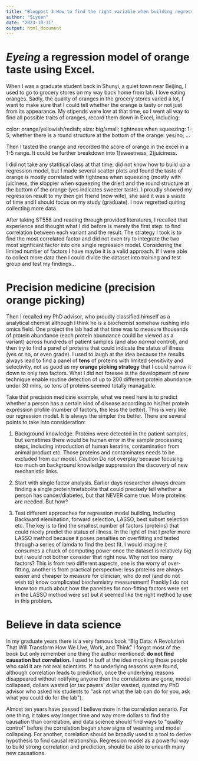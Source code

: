 ```yaml
---
title: "Blogpost 3-How to find the right variable when building regression model-New lessons learnt that could be applied to an old story of my own"
author: "Siyuan"
date: "2023-10-31"
output: html_document
---
```


# *Eyeing* a regression model of orange taste using Excel.

When I was a graduate student back in Shunyi, a quiet town near Beijing, I used to go to grocery stores on my way back home from lab. I love eating oranges. Sadly, the quality of oranges in the grocery stores varied a lot, I want to make sure that I could tell whether the orange is tasty or not just from its appearance. My stipends were low at that time, so I went all way to find all possible traits of oranges, record them down in Excel, including:

color: orange/yellowish/redish;
size: big/small;
tightness when squeezing: 1-5;
whether there is a round structure at the bottom of the orange: yes/no;
...

Then I tasted the orange and recorded the score of orange in the excel in a 1-5 range. It could be further breakdown into 1)sweetness, 2)juiciness. 

I did not take any statitical class at that time, did not know how to build up a regression model, but I made several scatter plots and found the taste of orange is mostly correlated with tightness when squeezing (mostly with juiciness, the sloppier when squeezing the drier) and the round structure at the bottom of the orange (yes indicates sweeter taste). I proudly showed my regression result to my then girl friend (now wife), she said it was a waste of time and I should focus on my study (graduate). I now regretted quiting collecting more data.

After taking ST558 and reading through provided literatures, I recalled that experience and thought what I did before is merely the first step: to find correlation between each variant and the result. The strategy I took is to find the most correlated factor and did not even try to integrate the two most signficant factor into one single regression model. Considering the limited number of factors I have maybe it is a valid approach. If I were able to collect more data then I could divide the dataset into training and test group and test my findings...

# Precision medicine (precision orange picking)

Then I recalled my PhD advisor, who proudly classified himself as a analytical chemist although I think he is a biochemist somehow rushing into omics field. One project the lab had at that time was to measure thousands of protein abundance (each protein abundance could be viewed as a variant) across hundreds of patient samples (and also *normal* control), and then try to find a panel of proteins that could indicate the status of illness (yes or no, or even grade). I used to laugh at the idea because the results always lead to find a panel of **tens** of proteins with limited sensitivity and selectivity, not as good as my **orange picking strategy** that I could narrow it down to only two factors. What I did not foresee is the development of new technique enable routine detection of up to 200 different protein abundance under 30 mins, so tens of proteins seemed totally managable.

Take that precision medicine example, what we need here is to predict whether a person has a certain kind of disease according to his/her protein expression profile (number of factors, the less the better). This is very like our regression model. It is always the simpler the better. There are several points to take into consideration:

1. Background knowledge. Proteins were detected in the patient samples, but sometimes there would be human error in the sample processing steps, including introduction of human keratins, contamination from animal product etc. Those proteins and contaminates needs to be excluded from our model. *Caution* Do not overplay because focusing too much on background knowledge suppression the discovery of new mechanistic links.

2. Start with single factor analysis. Earlier days researcher always dream finding a single protein/metabolite that could precisely tell whether a person has cancer/diabetes, but that NEVER came true. More proteins are needed. But how?

3. Test different approaches for regression model building, including Backward elemination, forward selection, LASSO, best subset selection etc. The key is to find the smallest number of factors (proteins) that could nicely predict the status of illness. In the light of that I prefer more LASSO method because it poses penalties on overfitting and tested through a series of lamda to find the best fit. I would imagine it consumes a chuck of computing power once the dataset is relatively big but I would not bother consider that right now. Why not too many factors? This is from two different aspects, one is the worry of over-fitting, another is from practical perspective: less proteins are always easier and cheaper to measure for clinician, who do not (and do not wish to) know complicated biochemistry measurement! Frankly I do not know too much about how the panelties for non-fitting factors were set in the LASSO method were set but it seemed like the right method to use in this problem.

# Believe in data science
In my graduate years there is a very famous book “Big Data: A Revolution That Will Transform How We Live, Work, and Think” I forgot most of the book but only remember one thing the author mentioned: **do not find causation but correlation.** I used to buff at the idea mocking those people who said it are not real scientists. If no underlying reasons were found, although correlation leads to prediction, once the underlying reasons disappeared without notifying anyone then the correlations are gone, model collapsed, dollars wasted (or tax payers' dollar wasted, quoted my PhD advisor who asked his students to "ask not what the lab can do for you, ask what you could do for the lab").

Almost ten years have passed I believe more in the correlation senario. For one thing, it takes way longer time and way more dollars to find the causation than correlation, and data science should find ways to "quality control" before the correlation began show signs of weaning and model collapsing. For another, corelation should be broadly used to a tool to derive hypothesis to find causal relationship. Regression model as a powerful way to build strong correlation and prediction, should be able to unearth many new causations.
